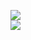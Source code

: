 [![](https://img.shields.io/badge/Made%20With-Github%20Spray-lightgrey.svg?style=for-the-badge&logo=github)](https://github.com/Annihil/github-spray#1637)  
[![](https://i.imgur.com/2DrTn0Z.gif)](https://github.com/Annihil/github-spray)